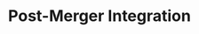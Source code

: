 ---
layout: sub-service
order: 2
title: "Post-Merger Integration"
parent: "Mergers and Acquisitions"
description: "SLKone's Post-Merger Integration services facilitate the seamless merging of organizations, ensuring that strategic objectives are met and synergies are realized efficiently."
intro: "Seamlessly merging organizations to meet strategic objectives and realize synergies efficiently."
approach: "We manage the complexities of merging organizations by establishing Integration Management Offices (IMOs), aligning processes, and fostering cultural integration. Our hands-on approach ensures that all aspects of the merger are executed smoothly, minimizing disruption and maximizing value."
focus_areas:
  - title: "Integration Management Office (IMO) Setup"
    content: "Establish and lead an IMO to drive the integration process effectively."
  - title: "Operational Integration"
    content: "Ensure smooth integration of key operational areas, including supply chain, IT, and human resources."
  - title: "Financial Integration"
    content: "Harmonize financial systems, processes, and reporting to create a unified financial structure."
  - title: "Synergy Realization"
    content: "Track and drive the realization of identified synergies, ensuring that projected benefits are achieved."
  - title: "Business Process Reengineering"
    content: "Optimize and standardize business processes across the newly combined entity."
why_choose:
  - "Comprehensive Integration Support"
  - "Experienced Integration Professionals"
  - "Data-Driven Synergy Realization"
  - "Minimized Disruption and Enhanced Efficiency"
cta: "Contact us to discover how our Post-Merger Integration services can ensure a seamless merger and maximize the value of your acquisition."
icon: "fa-object-intersect"
color: "forest"
image: "/assets/images/backgrounds/post-merger-integration.webp"
---